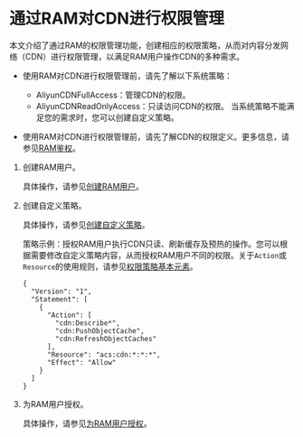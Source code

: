 # 通过RAM对CDN进行权限管理

本文介绍了通过RAM的权限管理功能，创建相应的权限策略，从而对内容分发网络（CDN）进行权限管理，以满足RAM用户操作CDN的多种需求。

-   使用RAM对CDN进行权限管理前，请先了解以下系统策略：

    -   AliyunCDNFullAccess：管理CDN的权限。
    -   AliyunCDNReadOnlyAccess：只读访问CDN的权限。
    当系统策略不能满足您的需求时，您可以创建自定义策略。

-   使用RAM对CDN进行权限管理前，请先了解CDN的权限定义。更多信息，请参见[RAM鉴权](/intl.zh-CN/旧版API参考/RAM鉴权.md)。

1.  创建RAM用户。

    具体操作，请参见[创建RAM用户](/intl.zh-CN/用户管理/基本操作/创建RAM用户.md)。

2.  创建自定义策略。

    具体操作，请参见[创建自定义策略](/intl.zh-CN/权限策略管理/自定义策略/创建自定义策略.md)。

    策略示例：授权RAM用户执行CDN只读、刷新缓存及预热的操作。您可以根据需要修改自定义策略内容，从而授权RAM用户不同的权限。关于`Action`或`Resource`的使用规则，请参见[权限策略基本元素](/intl.zh-CN/权限策略管理/权限策略语言/权限策略基本元素.md)。

    ```
    {
      "Version": "1",
      "Statement": [
        {
          "Action": [
            "cdn:Describe*",
            "cdn:PushObjectCache",
            "cdn:RefreshObjectCaches"
          ],
          "Resource": "acs:cdn:*:*:*",
          "Effect": "Allow"
        }
      ]
    }
    ```

3.  为RAM用户授权。

    具体操作，请参见[为RAM用户授权](/intl.zh-CN/用户管理/授权管理/为RAM用户授权.md)。


